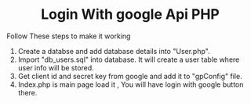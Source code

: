 <h1 align='center'>Login With google Api PHP</h1>

<p>Follow These steps to make it working</p>
<ol>
	<li>
		Create a databse and add database details into "User.php".
	</li>
	<li>
		Import "db_users.sql" into database. It will create a user table where user info will be stored.
	</li>
	<li>
		Get client id and secret key from google and add it to "gpConfig" file.
	</li>
	<li>
		Index.php is main page load it , You will have login with google button there.
	</li>
</ol>




